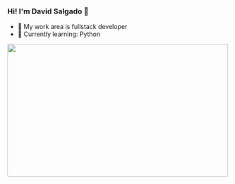 ### Hi! I'm David Salgado 👋

- 🔭 My work area is fullstack developer
- 🌱 Currently learning: Python 

<div>
  <img height="300" width="500" style="" src="https://media.tenor.com/wxhvRcBY2zgAAAAC/pokemon-confused.gif" />
</div>
